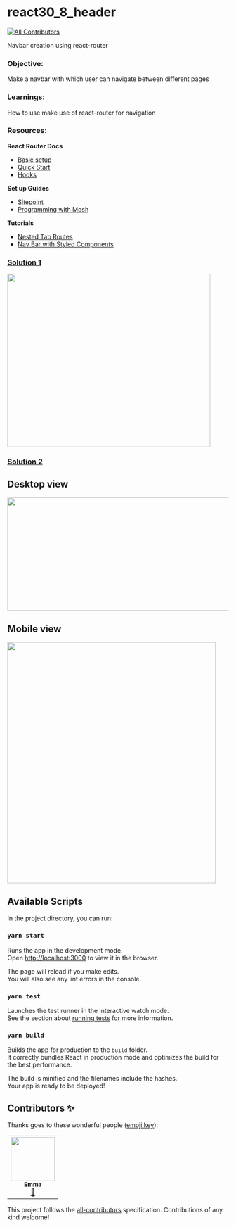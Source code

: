 # react30_8_header
<!-- ALL-CONTRIBUTORS-BADGE:START - Do not remove or modify this section -->
[![All Contributors](https://img.shields.io/badge/all_contributors-1-orange.svg?style=flat-square)](#contributors-)
<!-- ALL-CONTRIBUTORS-BADGE:END -->

Navbar creation using react-router

### Objective:

Make a navbar with which user can navigate between different pages

### Learnings:

How to use make use of react-router for navigation

### Resources:

**React Router Docs**

- [Basic setup](https://reactrouter.com/web/example/basic)
- [Quick Start](https://reactrouter.com/web/guides/quick-start)
- [Hooks](https://reactrouter.com/web/api/Hooks)

**Set up Guides**

- [Sitepoint](https://www.sitepoint.com/react-router-complete-guide/)
- [Programming with Mosh](https://programmingwithmosh.com/react/react-router-add-the-power-of-navigation/)

**Tutorials**

- [Nested Tab Routes](https://www.pluralsight.com/guides/how-to-create-nested-tab-routes-with-react-router)
- [Nav Bar with Styled Components](https://medium.com/dailyjs/how-to-create-a-navigation-bar-with-react-router-styled-components-and-infrastructure-components-e24bee8d31bb)



### [Solution 1](https://github.com/codeclassifiers/react30_8_header/tree/master/solution_1)

<img src="https://res.cloudinary.com/dk22rcdch/image/upload/v1602644746/Blogimages/Screenshot_2020-10-14_at_8.34.53_AM_iekuxc.png" width="462" height="394"/>


### [Solution 2](https://github.com/akaash11/react30_8_header/tree/master/solution_2)

## Desktop view
<img src="https://res.cloudinary.com/akaash/image/upload/v1602749077/Header_desktop_view_txmc8l.png" width="1090" height="257"/>

## Mobile view
<img src="https://res.cloudinary.com/akaash/image/upload/v1602749077/Header_iphone_view_rgl2e3.png" width="474" height="548"/>


## Available Scripts

In the project directory, you can run:

### `yarn start`

Runs the app in the development mode.<br />
Open [http://localhost:3000](http://localhost:3000) to view it in the browser.

The page will reload if you make edits.<br />
You will also see any lint errors in the console.

### `yarn test`

Launches the test runner in the interactive watch mode.<br />
See the section about [running tests](https://facebook.github.io/create-react-app/docs/running-tests) for more information.

### `yarn build`

Builds the app for production to the `build` folder.<br />
It correctly bundles React in production mode and optimizes the build for the best performance.

The build is minified and the filenames include the hashes.<br />
Your app is ready to be deployed!

## Contributors ✨

Thanks goes to these wonderful people ([emoji key](https://allcontributors.org/docs/en/emoji-key)):

<!-- ALL-CONTRIBUTORS-LIST:START - Do not remove or modify this section -->
<!-- prettier-ignore-start -->
<!-- markdownlint-disable -->
<table>
  <tr>
    <td align="center"><a href="https://github.com/emma-r-slight"><img src="https://avatars0.githubusercontent.com/u/60733989?v=4" width="100px;" alt=""/><br /><sub><b>Emma </b></sub></a><br /><a href="https://github.com/codeclassifiers/react30_8_header/commits?author=emma-r-slight" title="Documentation">📖</a></td>
  </tr>
</table>

<!-- markdownlint-enable -->
<!-- prettier-ignore-end -->
<!-- ALL-CONTRIBUTORS-LIST:END -->

This project follows the [all-contributors](https://github.com/all-contributors/all-contributors) specification. Contributions of any kind welcome!